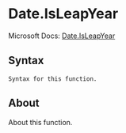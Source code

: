 ---
---

# Date.IsLeapYear

Microsoft Docs: [Date.IsLeapYear](https://docs.microsoft.com/en-us/powerquery-m/date-isleapyear)

## Syntax

```
Syntax for this function.
```

## About

About this function.

